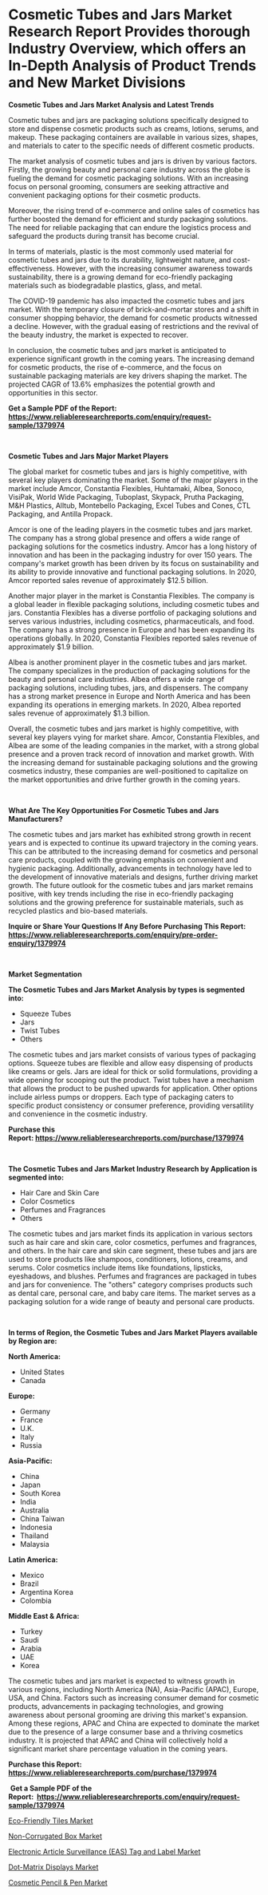 <p><h1>Cosmetic Tubes and Jars Market Research Report Provides thorough Industry Overview, which offers an In-Depth Analysis of Product Trends and New Market Divisions</h1></p><p><strong>Cosmetic Tubes and Jars Market Analysis and Latest Trends</strong></p>
<p><p>Cosmetic tubes and jars are packaging solutions specifically designed to store and dispense cosmetic products such as creams, lotions, serums, and makeup. These packaging containers are available in various sizes, shapes, and materials to cater to the specific needs of different cosmetic products.</p><p>The market analysis of cosmetic tubes and jars is driven by various factors. Firstly, the growing beauty and personal care industry across the globe is fueling the demand for cosmetic packaging solutions. With an increasing focus on personal grooming, consumers are seeking attractive and convenient packaging options for their cosmetic products.</p><p>Moreover, the rising trend of e-commerce and online sales of cosmetics has further boosted the demand for efficient and sturdy packaging solutions. The need for reliable packaging that can endure the logistics process and safeguard the products during transit has become crucial.</p><p>In terms of materials, plastic is the most commonly used material for cosmetic tubes and jars due to its durability, lightweight nature, and cost-effectiveness. However, with the increasing consumer awareness towards sustainability, there is a growing demand for eco-friendly packaging materials such as biodegradable plastics, glass, and metal.</p><p>The COVID-19 pandemic has also impacted the cosmetic tubes and jars market. With the temporary closure of brick-and-mortar stores and a shift in consumer shopping behavior, the demand for cosmetic products witnessed a decline. However, with the gradual easing of restrictions and the revival of the beauty industry, the market is expected to recover.</p><p>In conclusion, the cosmetic tubes and jars market is anticipated to experience significant growth in the coming years. The increasing demand for cosmetic products, the rise of e-commerce, and the focus on sustainable packaging materials are key drivers shaping the market. The projected CAGR of 13.6% emphasizes the potential growth and opportunities in this sector.</p></p>
<p><strong>Get a Sample PDF of the Report:&nbsp; <a href="https://www.reliableresearchreports.com/enquiry/request-sample/1379974">https://www.reliableresearchreports.com/enquiry/request-sample/1379974</a></strong></p>
<p>&nbsp;</p>
<p><strong>Cosmetic Tubes and Jars Major Market Players</strong></p>
<p><p>The global market for cosmetic tubes and jars is highly competitive, with several key players dominating the market. Some of the major players in the market include Amcor, Constantia Flexibles, Huhtamaki, Albea, Sonoco, VisiPak, World Wide Packaging, Tuboplast, Skypack, Prutha Packaging, M&H Plastics, Alltub, Montebello Packaging, Excel Tubes and Cones, CTL Packaging, and Antilla Propack.</p><p>Amcor is one of the leading players in the cosmetic tubes and jars market. The company has a strong global presence and offers a wide range of packaging solutions for the cosmetics industry. Amcor has a long history of innovation and has been in the packaging industry for over 150 years. The company's market growth has been driven by its focus on sustainability and its ability to provide innovative and functional packaging solutions. In 2020, Amcor reported sales revenue of approximately $12.5 billion.</p><p>Another major player in the market is Constantia Flexibles. The company is a global leader in flexible packaging solutions, including cosmetic tubes and jars. Constantia Flexibles has a diverse portfolio of packaging solutions and serves various industries, including cosmetics, pharmaceuticals, and food. The company has a strong presence in Europe and has been expanding its operations globally. In 2020, Constantia Flexibles reported sales revenue of approximately $1.9 billion.</p><p>Albea is another prominent player in the cosmetic tubes and jars market. The company specializes in the production of packaging solutions for the beauty and personal care industries. Albea offers a wide range of packaging solutions, including tubes, jars, and dispensers. The company has a strong market presence in Europe and North America and has been expanding its operations in emerging markets. In 2020, Albea reported sales revenue of approximately $1.3 billion.</p><p>Overall, the cosmetic tubes and jars market is highly competitive, with several key players vying for market share. Amcor, Constantia Flexibles, and Albea are some of the leading companies in the market, with a strong global presence and a proven track record of innovation and market growth. With the increasing demand for sustainable packaging solutions and the growing cosmetics industry, these companies are well-positioned to capitalize on the market opportunities and drive further growth in the coming years.</p></p>
<p>&nbsp;</p>
<p><strong>What Are The Key Opportunities For Cosmetic Tubes and Jars Manufacturers?</strong></p>
<p><p>The cosmetic tubes and jars market has exhibited strong growth in recent years and is expected to continue its upward trajectory in the coming years. This can be attributed to the increasing demand for cosmetics and personal care products, coupled with the growing emphasis on convenient and hygienic packaging. Additionally, advancements in technology have led to the development of innovative materials and designs, further driving market growth. The future outlook for the cosmetic tubes and jars market remains positive, with key trends including the rise in eco-friendly packaging solutions and the growing preference for sustainable materials, such as recycled plastics and bio-based materials.</p></p>
<p><strong>Inquire or Share Your Questions If Any Before Purchasing This Report: <a href="https://www.reliableresearchreports.com/enquiry/pre-order-enquiry/1379974">https://www.reliableresearchreports.com/enquiry/pre-order-enquiry/1379974</a></strong></p>
<p>&nbsp;</p>
<p><strong>Market Segmentation</strong></p>
<p><strong>The Cosmetic Tubes and Jars Market Analysis by types is segmented into:</strong></p>
<p><ul><li>Squeeze Tubes</li><li>Jars</li><li>Twist Tubes</li><li>Others</li></ul></p>
<p><p>The cosmetic tubes and jars market consists of various types of packaging options. Squeeze tubes are flexible and allow easy dispensing of products like creams or gels. Jars are ideal for thick or solid formulations, providing a wide opening for scooping out the product. Twist tubes have a mechanism that allows the product to be pushed upwards for application. Other options include airless pumps or droppers. Each type of packaging caters to specific product consistency or consumer preference, providing versatility and convenience in the cosmetic industry.</p></p>
<p><strong>Purchase this Report:&nbsp;<a href="https://www.reliableresearchreports.com/purchase/1379974">https://www.reliableresearchreports.com/purchase/1379974</a></strong></p>
<p>&nbsp;</p>
<p><strong>The Cosmetic Tubes and Jars Market Industry Research by Application is segmented into:</strong></p>
<p><ul><li>Hair Care and Skin Care</li><li>Color Cosmetics</li><li>Perfumes and Fragrances</li><li>Others</li></ul></p>
<p><p>The cosmetic tubes and jars market finds its application in various sectors such as hair care and skin care, color cosmetics, perfumes and fragrances, and others. In the hair care and skin care segment, these tubes and jars are used to store products like shampoos, conditioners, lotions, creams, and serums. Color cosmetics include items like foundations, lipsticks, eyeshadows, and blushes. Perfumes and fragrances are packaged in tubes and jars for convenience. The "others" category comprises products such as dental care, personal care, and baby care items. The market serves as a packaging solution for a wide range of beauty and personal care products.</p></p>
<p>&nbsp;</p>
<p><strong>In terms of Region, the Cosmetic Tubes and Jars Market Players available by Region are:</strong></p>
<p>
    <p> <strong> North America: </strong>
        <ul>
            <li>United States</li>
            <li>Canada</li>
        </ul>
        </p> 
    <p> <strong> Europe: </strong>
        <ul>
            <li>Germany</li>
            <li>France</li>
            <li>U.K.</li>
            <li>Italy</li>
            <li>Russia</li>
        </ul>
        </p> 
    <p> <strong> Asia-Pacific: </strong>
        <ul>
            <li>China</li>
            <li>Japan</li>
            <li>South Korea</li>
            <li>India</li>
            <li>Australia</li>
            <li>China Taiwan</li>
            <li>Indonesia</li>
            <li>Thailand</li>
            <li>Malaysia</li>
        </ul>
        </p> 
    <p> <strong> Latin America: </strong>
        <ul>
            <li>Mexico</li>
            <li>Brazil</li>
            <li>Argentina Korea</li>
            <li>Colombia</li>
        </ul>
        </p> 
    <p> <strong> Middle East & Africa: </strong>
        <ul>
            <li>Turkey</li>
            <li>Saudi</li>
            <li>Arabia</li>
            <li>UAE</li>
            <li>Korea</li>
        </ul>
    </p>
    </p>
<p><p>The cosmetic tubes and jars market is expected to witness growth in various regions, including North America (NA), Asia-Pacific (APAC), Europe, USA, and China. Factors such as increasing consumer demand for cosmetic products, advancements in packaging technologies, and growing awareness about personal grooming are driving this market's expansion. Among these regions, APAC and China are expected to dominate the market due to the presence of a large consumer base and a thriving cosmetics industry. It is projected that APAC and China will collectively hold a significant market share percentage valuation in the coming years.</p></p>
<p><strong>Purchase this Report: <a href="https://www.reliableresearchreports.com/purchase/1379974">https://www.reliableresearchreports.com/purchase/1379974</a></strong></p>
<p>&nbsp;<strong>Get a Sample PDF of the Report:&nbsp;&nbsp;<a href="https://www.reliableresearchreports.com/enquiry/request-sample/1379974">https://www.reliableresearchreports.com/enquiry/request-sample/1379974</a></strong></p>
<p><strong></strong></p>
<p><p><a href="https://github.com/castoriffic/Market-Research-Report-List-2/blob/main/eco-friendly-tiles-market.md">Eco-Friendly Tiles Market</a></p><p><a href="https://github.com/mabutironaldo/Market-Research-Report-List-2/blob/main/non-corrugated-box-market.md">Non-Corrugated Box Market</a></p><p><a href="https://github.com/ashepherd82/Market-Research-Report-List-2/blob/main/electronic-article-surveillance-eas-tag-and-label-market.md">Electronic Article Surveillance (EAS) Tag and Label Market</a></p><p><a href="https://github.com/pizolina/Market-Research-Report-List-2/blob/main/dot-matrix-displays-market.md">Dot-Matrix Displays Market</a></p><p><a href="https://github.com/lbird53714/Market-Research-Report-List-2/blob/main/cosmetic-pencil-pen-market.md">Cosmetic Pencil & Pen Market</a></p></p>